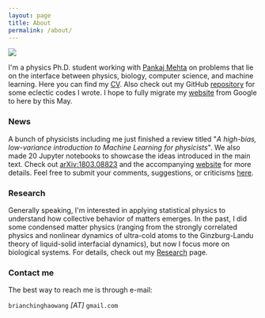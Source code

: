 ```yaml
---
layout: page
title: About
permalink: /about/
---
```

![](https://2bdda640-a-62cb3a1a-s-sites.googlegroups.com/site/chinghaowang/home/IMG_2857.jpg?attachauth=ANoY7cpyIdVQk2TaxXZILGksCh9IqWKxkKUTZdyJFWxUeBVm-uYlA6d0MVYCgACkQ9qsI0cWuZIyr4E-u65YYnV-WAHJ-UTvJlPtsDtGeCesomHAQhoUTjjCD-QpFG-rv3GlMnXUr7ihG3QiDCmC36axwKJE65SVOtqvpy3tDMDwLF7G4-zr85QoLRMkv1gjb_bRT6tnnjTWfQEtJY9CIYjxz12e0zGBSQ%3D%3D&attredirects=0)

I'm a physics Ph.D. student working with [Pankaj Mehta](https://physics.bu.edu/~pankajm/) on problems that lie on the interface between physics, biology, computer science, and machine learning. Here you can find my [CV](https://www.dropbox.com/s/0fl1yhye8zwfcjq/CHW_CV.pdf?dl=0). Also check out my GitHub [repository](https://github.com/chinghao0703) for some eclectic codes I wrote. I hope to fully migrate my [website](https://sites.google.com/site/chinghaowang/) from Google to here by this May.


### News ###

A bunch of physicists including me just finished a review titled "*A high-bias, low-variance introduction to Machine Learning for physicists*". We also made 20 Jupyter notebooks to showcase the ideas introduced in the main text. Check out [arXiv:1803.08823](https://arxiv.org/abs/1803.08823) and the accompanying [website](http://physics.bu.edu/~pankajm/MLnotebooks.html) for more details. Feel free to submit your comments, suggestions, or criticisms [here](https://docs.google.com/forms/d/e/1FAIpQLSd_ZqSuNXB5wTuLzYkXIOOBkmbMuSb7h4jia5koLg5aawq5Qw/viewform).

### Research ###

Generally speaking, I'm interested in applying statistical physics to understand how collective behavior of matters emerges. In the past, I did some condensed matter physics (ranging from the strongly correlated physics and nonlinear dynamics of ultra-cold atoms to the Ginzburg-Landu theory of liquid-solid interfacial dynamics), but now I focus more on biological systems. For details, check out my [Research](https://chinghao0703.github.io/Research/) page.


### Contact me

The best way to reach me is through e-mail:

`brianchinghaowang` *[AT]* `gmail.com`
